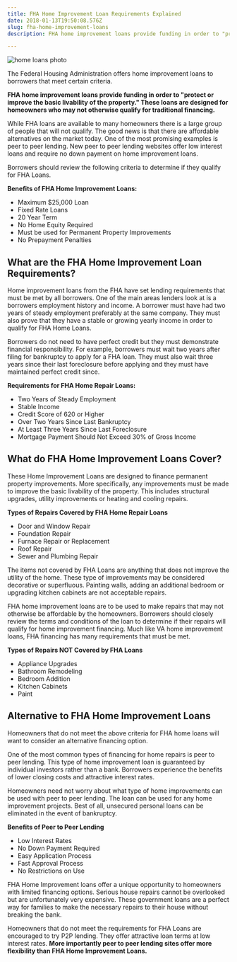 ```yaml
---
title: FHA Home Improvement Loan Requirements Explained
date: 2018-01-13T19:50:08.576Z
slug: fha-home-improvement-loans
description: FHA home improvement loans provide funding in order to "protect or improve the basic livability of the property." See all the requirements here.

---
```

<img src="https://www.doorwaysmagazine.com/wp-content/uploads/home_loans_photo.jpg" alt="home loans photo" />
<p>The Federal Housing Administration offers home improvement loans to borrowers that meet certain criteria.</p> 



<p><strong>FHA home improvement loans provide funding in order to "protect or improve the basic livability of the property." These loans are designed for homeowners who may not otherwise qualify for traditional financing.</strong></p>



<p>While FHA loans are available to many homeowners there is a large group of people that will not qualify. The good news is that there are affordable alternatives on the market today. One of the most promising examples is peer to peer lending. New peer to peer lending websites offer low interest loans and require no down payment on home improvement loans.</p>



<p>Borrowers should review the following criteria to determine if they qualify for FHA Loans.</p>



<strong>Benefits of FHA Home Improvement Loans:</strong>

<ul>

<li>Maximum $25,000 Loan</li>

<li>Fixed Rate Loans</li>

<li>20 Year Term</li>

<li>No Home Equity Required</li>

<li>Must be used for Permanent Property Improvements</li>

<li>No Prepayment Penalties</li>

</ul>



<h2>What are the FHA Home Improvement Loan Requirements?</h2>



Home improvement loans from the FHA have set lending requirements that must be met by all borrowers. One of the main areas lenders look at is a borrowers employment history and income. A borrower must have had two years of steady employment preferably at the same company. They must also prove that they have a stable or growing yearly income in order to qualify for FHA Home Loans.



Borrowers do not need to have perfect credit but they must demonstrate financial responsibility. For example, borrowers must wait two years after filing for bankruptcy to apply for a FHA loan. They must also wait three years since their last foreclosure before applying and they must have maintained perfect credit since. 



<strong>Requirements for FHA Home Repair Loans:</strong>

<ul>

<li>Two Years of Steady Employment</li>

<li>Stable Income</li>

<li>Credit Score of 620 or Higher</li>

<li>Over Two Years Since Last Bankruptcy</li>

<li>At Least Three Years Since Last Foreclosure</li>

<li>Mortgage Payment Should Not Exceed 30% of Gross Income</li>

</ul>



<h2>What do FHA Home Improvement Loans Cover?</h2>



These Home Improvement Loans are designed to finance permanent property improvements. More specifically, any improvements must be made to improve the basic livability of the property. This includes structural upgrades, utility improvements or heating and cooling repairs.



<strong>Types of Repairs Covered by FHA Home Repair Loans</strong>

<ul>

<li>Door and Window Repair</li>

<li>Foundation Repair</li>

<li>Furnace Repair or Replacement</li>

<li>Roof Repair</li>

<li>Sewer and Plumbing Repair</li>

</ul>



The items not covered by FHA Loans are anything that does not improve the utility of the home. These type of improvements may be considered decorative or superfluous. Painting walls, adding an additional bedroom or upgrading kitchen cabinets are not acceptable repairs. 



FHA home improvement loans are to be used to make repairs that may not otherwise be affordable by the homeowners. Borrowers should closely review the terms and conditions of the loan to determine if their repairs will qualify for home improvement financing. Much like VA home improvement loans, FHA financing has many requirements that must be met.



<strong>Types of Repairs NOT Covered by FHA Loans</strong>

<ul>

<li>Appliance Upgrades</li>

<li>Bathroom Remodeling</li>

<li>Bedroom Addition</li>

<li>Kitchen Cabinets</li>

<li>Paint</li>

</ul>



<h2>Alternative to FHA Home Improvement Loans</h2>



Homeowners that do not meet the above criteria for FHA home loans will want to consider an alternative financing option. 



One of the most common types of financing for home repairs is peer to peer lending. This type of home improvement loan is guaranteed by individual investors rather than a bank. Borrowers experience the benefits of lower closing costs and attractive interest rates. 



Homeowners need not worry about what type of home improvements can be used with peer to peer lending. The loan can be used for any home improvement projects. Best of all, unsecured personal loans can be eliminated in the event of bankruptcy.



<strong>Benefits of Peer to Peer Lending</strong>

<ul>

<li>Low Interest Rates</li>

<li>No Down Payment Required</li>

<li>Easy Application Process</li>

<li>Fast Approval Process</li>

<li>No Restrictions on Use</li>

</ul>



FHA Home Improvement loans offer a unique opportunity to homeowners with limited financing options. Serious house repairs cannot be overlooked but are unfortunately very expensive. These government loans are a perfect way for families to make the necessary repairs to their house without breaking the bank.



Homeowners that do not meet the requirements for FHA Loans are encouraged to try P2P lending. They offer attractive loan terms at low interest rates. <strong>More importantly peer to peer lending sites offer more flexibility than FHA Home Improvement Loans.</strong>
